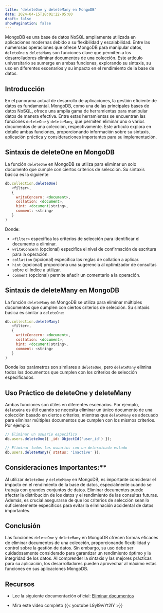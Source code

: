 ```yaml
---
title: 'deleteOne y deleteMany en MongoDB'
date: 2024-04-15T18:01:22-05:00
draft: false
showPagination: false
---
```


MongoDB es una base de datos NoSQL ampliamente utilizada en aplicaciones modernas debido a su flexibilidad y escalabilidad. Entre las numerosas operaciones que ofrece MongoDB para manipular datos, `deleteOne` y `deleteMany` son funciones clave que permiten a los desarrolladores eliminar documentos de una colección. Este artículo universitario se sumerge en ambas funciones, explorando su sintaxis, su uso en diferentes escenarios y su impacto en el rendimiento de la base de datos.

## Introducción

En el panorama actual de desarrollo de aplicaciones, la gestión eficiente de datos es fundamental. MongoDB, como una de las principales bases de datos NoSQL, ofrece una amplia gama de herramientas para manipular datos de manera efectiva. Entre estas herramientas se encuentran las funciones `deleteOne` y `deleteMany`, que permiten eliminar uno o varios documentos de una colección, respectivamente. Este artículo explora en detalle ambas funciones, proporcionando información sobre su sintaxis, aplicación práctica y consideraciones importantes para su implementación.

## Sintaxis de deleteOne en MongoDB

La función `deleteOne` en MongoDB se utiliza para eliminar un solo documento que cumple con ciertos criterios de selección. Su sintaxis básica es la siguiente:

```javascript
db.collection.deleteOne(
   <filter>,
   {
     writeConcern: <document>,
     collation: <document>,
     hint: <document|string>,
     comment: <string>
   }
)
```

Donde:

- `<filter>` especifica los criterios de selección para identificar el documento a eliminar.
- `writeConcern` (opcional) especifica el nivel de confirmación de escritura para la operación.
- `collation` (opcional) especifica las reglas de collation a aplicar.
- `hint` (opcional) proporciona una sugerencia al optimizador de consultas sobre el índice a utilizar.
- `comment` (opcional) permite añadir un comentario a la operación.

## Sintaxis de deleteMany en MongoDB

La función `deleteMany` en MongoDB se utiliza para eliminar múltiples documentos que cumplen con ciertos criterios de selección. Su sintaxis básica es similar a `deleteOne`:

```javascript
db.collection.deleteMany(
   <filter>,
   {
     writeConcern: <document>,
     collation: <document>,
     hint: <document|string>,
     comment: <string>
   }
)
```

Donde los parámetros son similares a `deleteOne`, pero `deleteMany` elimina todos los documentos que cumplen con los criterios de selección especificados.

## Uso Práctico de deleteOne y deleteMany

Ambas funciones son útiles en diferentes escenarios. Por ejemplo, `deleteOne` es útil cuando se necesita eliminar un único documento de una colección basado en ciertos criterios, mientras que `deleteMany` es adecuado para eliminar múltiples documentos que cumplen con los mismos criterios. Por ejemplo:

```javascript
// Eliminar un usuario específico
db.users.deleteOne({ _id: ObjectId('user_id') });

// Eliminar todos los usuarios con un determinado estado
db.users.deleteMany({ status: 'inactive' });
```

## Consideraciones Importantes:\*\*

Al utilizar `deleteOne` y `deleteMany` en MongoDB, es importante considerar el impacto en el rendimiento de la base de datos, especialmente cuando se trabaja con grandes conjuntos de datos. Eliminar documentos puede afectar la distribución de los datos y el rendimiento de las consultas futuras. Además, es crucial asegurarse de que los criterios de selección sean lo suficientemente específicos para evitar la eliminación accidental de datos importantes.

## Conclusión

Las funciones `deleteOne` y `deleteMany` en MongoDB ofrecen formas eficaces de eliminar documentos de una colección, proporcionando flexibilidad y control sobre la gestión de datos. Sin embargo, su uso debe ser cuidadosamente considerado para garantizar un rendimiento óptimo y la integridad de los datos. Al comprender la sintaxis y las mejores prácticas para su aplicación, los desarrolladores pueden aprovechar al máximo estas funciones en sus aplicaciones MongoDB.

## Recursos

- Lee la siguiente documentación oficial: [Eliminar documentos](https://www.mongodb.com/docs/manual/tutorial/remove-documents/)

- Mira este video completo
  {{< youtube L9yl9wYt2lY >}}
